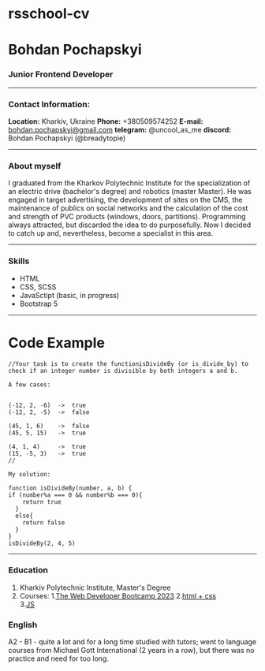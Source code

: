 # rsschool-cv

# Bohdan Pochapskyi

### Junior Frontend Developer

---

### Contact Information:

**Location:** Kharkiv, Ukraine
**Phone:** +380509574252
**E-mail:** bohdan.pochapskyi@gmail.com
**telegram:** @uncool_as_me
**discord:** Bohdan Pochapskyi (@breadytopie)

---

### About myself

I graduated from the Kharkov Polytechnic Institute for the specialization of an electric drive (bachelor's degree) and robotics (master Master).
He was engaged in target advertising, the development of sites on the CMS, the maintenance of publics on social networks and the calculation of the cost and strength of PVC products (windows, doors, partitions).
Programming always attracted, but discarded the idea to do purposefully. Now I decided to catch up and, nevertheless, become a specialist in this area.

---

### Skills

- HTML
- CSS, SCSS
- JavaSctipt (basic, in progress)
- Bootstrap 5

---

# Code Example

```
//Your task is to create the functionisDivideBy (or is_divide_by) to check if an integer number is divisible by both integers a and b.

A few cases:


(-12, 2, -6)  ->  true
(-12, 2, -5)  ->  false

(45, 1, 6)    ->  false
(45, 5, 15)   ->  true

(4, 1, 4)     ->  true
(15, -5, 3)   ->  true
//

My solution:

function isDivideBy(number, a, b) {
if (number%a === 0 && number%b === 0){
    return true
  }
  else{
    return false
  }
}
isDivideBy(2, 4, 5)
```

---

### Education

1. Kharkiv Polytechnic Institute, Master's Degree
2. Courses: 1.[The Web Developer Bootcamp 2023](https://www.udemy.com/share/101W9C3@8wGQN15CLQpGD0gbUb2ut3QMluev6V5YNM4NHsrIaBewdLfc4AVXZZOVNhIO-Fcy7A==/) 2.[html + css](https://www.youtube.com/@FreelancerLifeStyle)  
    3.[JS](https://www.youtube.com/@Bogdan_Stashchuk)

### English

A2 - B1 - quite a lot and for a long time studied with tutors; went to language courses from Michael Gott International (2 years in a row), but there was no practice and need for too long.
